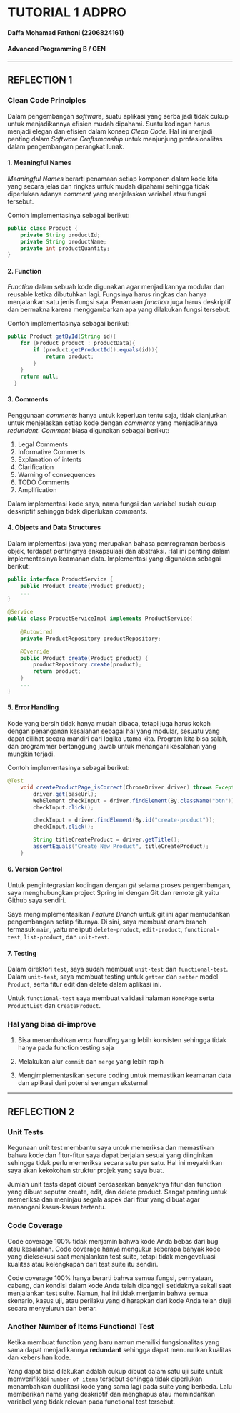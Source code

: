 # TUTORIAL 1 ADPRO
#### Daffa Mohamad Fathoni (2206824161)
#### Advanced Programming B / GEN

<hr>

## REFLECTION 1

### Clean Code Principles
Dalam pengembangan *software*, suatu aplikasi yang serba jadi tidak cukup untuk menjadikannya efisien mudah dipahami. Suatu kodingan harus menjadi elegan dan efisien dalam konsep *Clean Code*. Hal ini menjadi penting dalam *Software Craftsmanship* untuk menjunjung profesionalitas dalam pengembangan perangkat lunak.

#### 1. Meaningful Names
*Meaningful Names* berarti penamaan setiap komponen dalam kode kita yang secara jelas dan ringkas untuk mudah dipahami sehingga tidak diperlukan adanya *comment* yang menjelaskan variabel atau fungsi tersebut.

Contoh implementasinya sebagai berikut:
```java
public class Product {
    private String productId;
    private String productName;
    private int productQuantity;
}
```

#### 2. Function
*Function* dalam sebuah kode digunakan agar menjadikannya modular dan reusable ketika dibutuhkan lagi. Fungsinya harus ringkas dan hanya menjalankan satu jenis fungsi saja. Penamaan *function* juga harus deskriptif dan bermakna karena menggambarkan apa yang dilakukan fungsi tersebut.

Contoh implementasinya sebagai berikut:
```java
public Product getById(String id){
    for (Product product : productData){
        if (product.getProductId().equals(id)){
            return product;
        }
    }
    return null;
  }
```

#### 3. Comments
Penggunaan *comments* hanya untuk keperluan tentu saja, tidak dianjurkan untuk menjelaskan setiap kode dengan *comments* yang menjadikannya *redundant*. *Comment* biasa digunakan sebagai berikut:
1. Legal Comments
2. Informative Comments
3. Explanation of intents
4. Clarification
5. Warning of consequences
6. TODO Comments
7. Amplification

Dalam implementasi kode saya, nama fungsi dan variabel sudah cukup deskriptif sehingga tidak diperlukan *comments*.

#### 4. Objects and Data Structures
Dalam implementasi java yang merupakan bahasa pemrograman berbasis objek, terdapat pentingnya enkapsulasi dan abstraksi. Hal ini penting dalam implementasinya keamanan data. Implementasi yang digunakan sebagai berikut:

```java
public interface ProductService {
    public Product create(Product product);
    ...
}
```

```java
@Service
public class ProductServiceImpl implements ProductService{
    
    @Autowired
    private ProductRepository productRepository;

    @Override
    public Product create(Product product) {
        productRepository.create(product);
        return product;
    }
    ...
}
```

#### 5. Error Handling
Kode yang bersih tidak hanya mudah dibaca, tetapi juga harus kokoh dengan penanganan kesalahan sebagai hal yang modular, sesuatu yang dapat dilihat secara mandiri dari logika utama kita. Program kita bisa salah, dan programmer bertanggung jawab untuk menangani kesalahan yang mungkin terjadi.

Contoh implementasinya sebagai berikut:
```java
@Test
    void createProductPage_isCorrect(ChromeDriver driver) throws Exception {
        driver.get(baseUrl);
        WebElement checkInput = driver.findElement(By.className("btn"));
        checkInput.click();

        checkInput = driver.findElement(By.id("create-product"));
        checkInput.click();

        String titleCreateProduct = driver.getTitle();
        assertEquals("Create New Product", titleCreateProduct);
    }
```

#### 6. Version Control
Untuk pengintegrasian kodingan dengan *git* selama proses pengembangan, saya menghubungkan project Spring ini dengan Git dan remote git yaitu Github saya sendiri.

Saya mengimplementasikan *Feature Branch* untuk git ini agar memudahkan pengembangan setiap fiturnya. Di sini, saya membuat enam branch termasuk `main`, yaitu meliputi `delete-product`, `edit-product`, `functional-test`, `list-product`, dan `unit-test`.

#### 7. Testing
Dalam direktori `test`, saya sudah membuat `unit-test` dan `functional-test`. Dalam `unit-test`, saya membuat testing untuk `getter` dan `setter` model `Product`, serta fitur edit dan delete dalam aplikasi ini. 

Untuk `functional-test` saya membuat validasi halaman `HomePage` serta `ProductList` dan `CreateProduct`.

### Hal yang bisa di-improve
1. Bisa menambahkan *error handling* yang lebih konsisten sehingga tidak hanya pada function testing saja

2. Melakukan alur `commit` dan `merge` yang lebih rapih

3. Mengimplementasikan secure coding untuk memastikan keamanan data dan aplikasi dari potensi serangan eksternal

<hr>

## REFLECTION 2

### Unit Tests
Kegunaan unit test membantu saya untuk memeriksa dan memastikan bahwa kode dan fitur-fitur saya dapat berjalan sesuai yang diinginkan sehingga tidak perlu memeriksa secara satu per satu. Hal ini meyakinkan saya akan kekokohan struktur projek yang saya buat.

Jumlah unit tests dapat dibuat berdasarkan banyaknya fitur dan function yang dibuat seputar create, edit, dan delete product. Sangat penting untuk memeriksa dan meninjau segala aspek dari fitur yang dibuat agar menangani kasus-kasus tertentu.

### Code Coverage
Code coverage 100% tidak menjamin bahwa kode Anda bebas dari bug atau kesalahan. Code coverage hanya mengukur seberapa banyak kode yang dieksekusi saat menjalankan test suite, tetapi tidak mengevaluasi kualitas atau kelengkapan dari test suite itu sendiri.

Code coverage 100% hanya berarti bahwa semua fungsi, pernyataan, cabang, dan kondisi dalam kode Anda telah dipanggil setidaknya sekali saat menjalankan test suite. Namun, hal ini tidak menjamin bahwa semua skenario, kasus uji, atau perilaku yang diharapkan dari kode Anda telah diuji secara menyeluruh dan benar.


### Another Number of Items Functional Test
Ketika membuat function yang baru namun memiliki fungsionalitas yang sama dapat menjadikannya **redundant** sehingga dapat menurunkan kualitas dan kebersihan kode.

Yang dapat bisa dilakukan adalah cukup dibuat dalam satu uji suite untuk memverifikasi `number of items` tersebut sehingga tidak diperlukan menambahkan duplikasi kode yang sama lagi pada suite yang berbeda. Lalu memberikan nama yang deskriptif dan menghapus atau memindahkan variabel yang tidak relevan pada functional test tersebut.